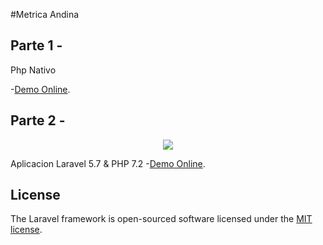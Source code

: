 

#Metrica Andina

## Parte 1 - 

Php Nativo

-[Demo Online](http://parte1.percy.me).

## Parte 2 - 

<p align="center"><img src="https://laravel.com/assets/img/components/logo-laravel.svg"></p>

Aplicacion Laravel 5.7 & PHP 7.2
-[Demo Online](http://parte2.percy.me).

## License

The Laravel framework is open-sourced software licensed under the [MIT license](https://opensource.org/licenses/MIT).
